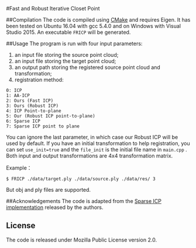#Fast and Robust Iterative Closet Point

##Compilation
The code is compiled using [CMake](https://cmake.org/) and requires Eigen. It has been tested on Ubuntu 16.04 with gcc 5.4.0 and on Windows with Visual Studio 2015. An executable `FRICP` will be generated.



##Usage
The program is run with four input parameters:

1. an input file storing the source point cloud;
2. an input file storing the target point cloud;
3. an output path storing the registered source point cloud and transformation;
4. registration method:
```
0: ICP
1: AA-ICP
2: Ours (Fast ICP)
3: Ours (Robust ICP)
4: ICP Point-to-plane
5: Our (Robust ICP point-to-plane)
6: Sparse ICP
7: Sparse ICP point to plane
```
You can ignore the last parameter, in which case our Robust ICP will be used by default. If you have an initial transformation to help registration, you can set `use_init=true` and the `file_init` is the initial file name in `main.cpp` . Both input and output transformations are 4x4 transformation matrix. 

Example：

```
$ FRICP ./data/target.ply ./data/source.ply ./data/res/ 3
```

But obj and ply files are supported.

##Acknowledgements
The code is adapted from the [Sparse ICP implementation](https://github.com/OpenGP/sparseicp) released by the authors.

## License
The code is released under Mozilla Public License version 2.0.